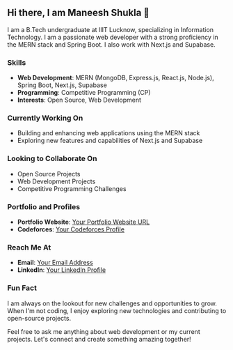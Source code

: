 ## Hi there, I am Maneesh Shukla 👋

I am a B.Tech undergraduate at IIIT Lucknow, specializing in Information Technology. I am a passionate web developer with a strong proficiency in the MERN stack and Spring Boot. I also work with Next.js and Supabase.

### Skills
- **Web Development**: MERN (MongoDB, Express.js, React.js, Node.js), Spring Boot, Next.js, Supabase
- **Programming**: Competitive Programming (CP)
- **Interests**: Open Source, Web Development

### Currently Working On
- Building and enhancing web applications using the MERN stack
- Exploring new features and capabilities of Next.js and Supabase

### Looking to Collaborate On
- Open Source Projects
- Web Development Projects
- Competitive Programming Challenges

### Portfolio and Profiles
- **Portfolio Website**: [Your Portfolio Website URL](https://your-portfolio-website.com)
- **Codeforces**: [Your Codeforces Profile](https://codeforces.com/profile/your-username)

### Reach Me At
- **Email**: [Your Email Address](mailto:your-email@example.com)
- **LinkedIn**: [Your LinkedIn Profile](linkedin.com/in/maneesh-shukla-a23596281)

### Fun Fact
I am always on the lookout for new challenges and opportunities to grow. When I'm not coding, I enjoy exploring new technologies and contributing to open-source projects.

Feel free to ask me anything about web development or my current projects. Let's connect and create something amazing together!
